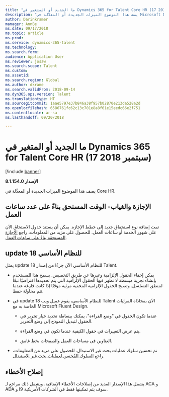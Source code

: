```yaml
---
title: "ما الجديد أو المتغير في Dynamics 365 for Talent Core HR (17 سبتمبر 2018)"
description: "يصف هذا الموضوع الميزات الجديدة أو المعدَّلة في Microsoft Dynamics 365 for Talent Core HR."
author: Darinkramer
manager: AnnBe
ms.date: 09/17/2018
ms.topic: article
ms.prod: 
ms.service: dynamics-365-talent
ms.technology: 
ms.search.form: 
audience: Application User
ms.reviewer: josaw
ms.search.scope: Talent
ms.custom: 
ms.assetid: 
ms.search.region: Global
ms.author: dkrame
ms.search.validFrom: 2018-09-14
ms.dyn365.ops.version: Talent
ms.translationtype: HT
ms.sourcegitcommit: 1aae5797e37b846a38f957b02870e213da528a2d
ms.openlocfilehash: 6586761fc62c13c701e8a8f61e15eedc66e2f751
ms.contentlocale: ar-sa
ms.lasthandoff: 09/20/2018

---
```


# <a name="whats-new-or-changed-in-dynamics-365-for-talent-core-hr-september-17-2018"></a>ما الجديد أو المتغير في Dynamics 365 for Talent Core HR (17 سبتمبر 2018)

[!include [banner](includes/banner.md)]

**الإصدار 8.1.154.0**

يصف هذا الموضوع الميزات الجديدة أو المعدَّلة في Core HR.

## <a name="leave-and-absence--accrue-time-based-on-hours-worked"></a>الإجازة والغياب- الوقت المستحق بناءً على عدد ساعات العمل

تمت إضافة نوع استحقاق جديد إلى خطط الإجازة. يمكن أن يستند جدول الاستحاق الآن على شهور الخدمة أو ساعات العمل. للحصول على مزيد من المعلومات، راجع [الإجازة المستحقة بناءً على ساعات العمل](leave-accrue-hours-worked.md).

## <a name="platform-update-18"></a>update 18 للنظام الأساسي

يمثل update 18 للنظام الأساسي الآن جزءًا من إصدار Talent. 

-   يمكن إخفاء الحقول الإلزامية وغيرها عن طريق التخصيص. يسمح هذا للمستخدم بإنشاء تجربة مبسطة لا تظهر فيها الحقول الإلزامية التي يتم تحديدها افتراضيًا تبعًا لمنطق التسلسل. وتصبح الحقول الإلزامية المخفية مرئية مؤقتًا إذا كانت فارغة عندما تتم محاولة حفظ.

-   في update 18 للنظام الأساسي، يقوم عميل ويب Talent الآن بمحاذاة المرئيات الخاصة به مع Microsoft Fluent Design.

    -   عندما تكون الحقول في "وضع القراءة"، يمكنك ببساطة تحديد خيار تحرير في الحقول لتبديل النموذج إلى وضع التحرير.

    -   يتم عرض التغييرات في حقول الكيفية عندما تكون في وضع القراءة.

    -   العناوين في مساحات العمل والصفحات بخط غامق.

-   تم تحسين سلوك عمليات بحث غير الاستبدال. للحصول على مزيد من المعلومات، راجع [السلوك المُحسن لعمليات بحث غير الاستبدال](https://na01.safelinks.protection.outlook.com/?url=https%3A%2F%2Fdocs.microsoft.com%2Fen-us%2Fbusiness-applications-release-notes%2FOctober18%2Fdynamics365-finance-operations%2Fnon-replacing-lookups&data=02%7C01%7C%7Ce0b3b3bee47b4424aaa208d619ce86f2%7C72f988bf86f141af91ab2d7cd011db47%7C1%7C0%7C636724772137980342&sdata=RN1qjtZSLtS010zgs0KlcwFrrB8Z7uWWGtFjdxdaamg%3D&reserved=0).

## <a name="bug-fixes"></a>إصلاح الأخطاء

يشمل هذا الإصدار العديد من إصلاحات الأخطاء الإضافية، ويشمل ذلك مراجع لـ ACA و ADA و I9 سوف يتم تمكينها فقط في الشركات الأمريكية.

